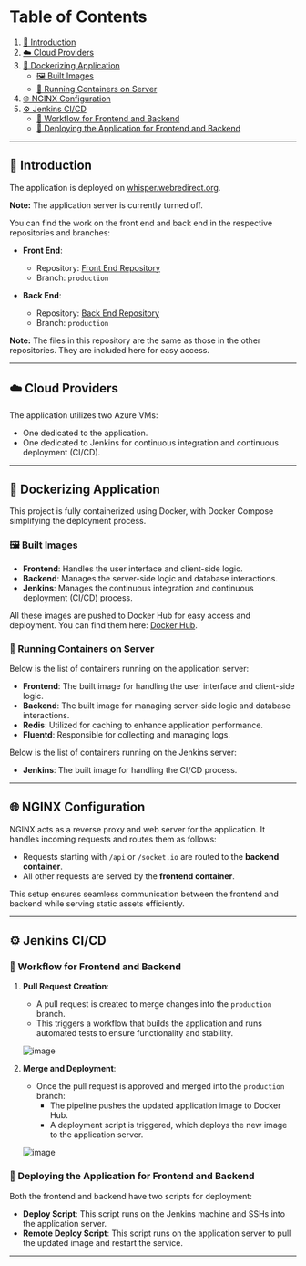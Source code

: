 # Table of Contents

1. [📌 Introduction](#introduction)  
2. [☁️ Cloud Providers](#cloud-providers)  
3. [🐳 Dockerizing Application](#dockerizing-application)  
    - [🖼️ Built Images](#built-images)  
    - [🚀 Running Containers on Server](#running-containers-on-server)  
4. [🌐 NGINX Configuration](#nginx-configuration)  
5. [⚙️ Jenkins CI/CD](#jenkins-cicd)  
    - [🔁 Workflow for Frontend and Backend](#workflow-for-frontend-and-backend)  
    - [🚀 Deploying the Application for Frontend and Backend](#deploying-the-application-for-frontend-and-backend)  

---

## 📌 Introduction

The application is deployed on [whisper.webredirect.org](https://whisper.webredirect.org/).  

**Note:** The application server is currently turned off.  

You can find the work on the front end and back end in the respective repositories and branches:  

- **Front End**:  
  - Repository: [Front End Repository](https://github.com/GramBelleg/Whisper_FrontEnd)  
  - Branch: `production`  

- **Back End**:  
  - Repository: [Back End Repository](https://github.com/GramBelleg/Whisper_BackEnd.git)  
  - Branch: `production`  

**Note:** The files in this repository are the same as those in the other repositories. They are included here for easy access.

---

## ☁️ Cloud Providers

The application utilizes two Azure VMs:  
- One dedicated to the application.  
- One dedicated to Jenkins for continuous integration and continuous deployment (CI/CD).  

---

## 🐳 Dockerizing Application

This project is fully containerized using Docker, with Docker Compose simplifying the deployment process.

### 🖼️ Built Images

- **Frontend**: Handles the user interface and client-side logic.  
- **Backend**: Manages the server-side logic and database interactions.  
- **Jenkins**: Manages the continuous integration and continuous deployment (CI/CD) process.  

All these images are pushed to Docker Hub for easy access and deployment. You can find them here: [Docker Hub](https://hub.docker.com/u/grambell003).  

### 🚀 Running Containers on Server

Below is the list of containers running on the application server:  

- **Frontend**: The built image for handling the user interface and client-side logic.  
- **Backend**: The built image for managing server-side logic and database interactions.  
- **Redis**: Utilized for caching to enhance application performance.  
- **Fluentd**: Responsible for collecting and managing logs.  

Below is the list of containers running on the Jenkins server:  

- **Jenkins**: The built image for handling the CI/CD process.  

---

## 🌐 NGINX Configuration

NGINX acts as a reverse proxy and web server for the application. It handles incoming requests and routes them as follows:  
- Requests starting with `/api` or `/socket.io` are routed to the **backend container**.  
- All other requests are served by the **frontend container**.  

This setup ensures seamless communication between the frontend and backend while serving static assets efficiently.

---

## ⚙️ Jenkins CI/CD

### 🔁 Workflow for Frontend and Backend

1. **Pull Request Creation**:  
   - A pull request is created to merge changes into the `production` branch.  
   - This triggers a workflow that builds the application and runs automated tests to ensure functionality and stability.  

   ![image](https://github.com/user-attachments/assets/2d0dc4c6-7781-4aaf-acdb-7e49a0fbc31a)  

2. **Merge and Deployment**:  
   - Once the pull request is approved and merged into the `production` branch:  
     - The pipeline pushes the updated application image to Docker Hub.  
     - A deployment script is triggered, which deploys the new image to the application server.  

   ![image](https://github.com/user-attachments/assets/60ed01fc-b834-4d86-99e4-493fb0b165b6)  

### 🚀 Deploying the Application for Frontend and Backend

Both the frontend and backend have two scripts for deployment:  

- **Deploy Script**: This script runs on the Jenkins machine and SSHs into the application server.  
- **Remote Deploy Script**: This script runs on the application server to pull the updated image and restart the service.  

---
